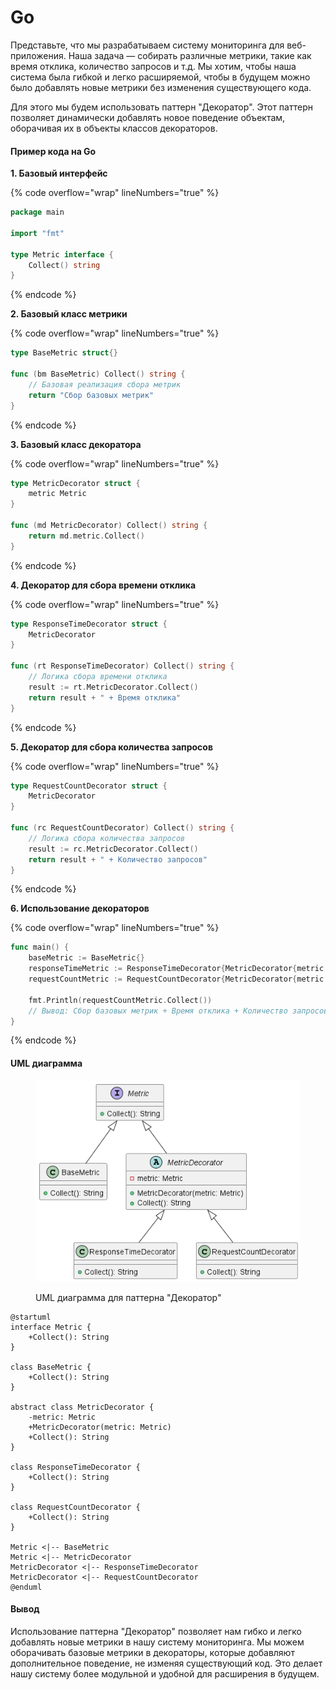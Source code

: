 # Go

Представьте, что мы разрабатываем систему мониторинга для веб-приложения. Наша задача — собирать различные метрики, такие как время отклика, количество запросов и т.д. Мы хотим, чтобы наша система была гибкой и легко расширяемой, чтобы в будущем можно было добавлять новые метрики без изменения существующего кода.

Для этого мы будем использовать паттерн "Декоратор". Этот паттерн позволяет динамически добавлять новое поведение объектам, оборачивая их в объекты классов декораторов.

#### Пример кода на Go

**1. Базовый интерфейс**

{% code overflow="wrap" lineNumbers="true" %}
```go
package main

import "fmt"

type Metric interface {
    Collect() string
}
```
{% endcode %}

**2. Базовый класс метрики**

{% code overflow="wrap" lineNumbers="true" %}
```go
type BaseMetric struct{}

func (bm BaseMetric) Collect() string {
    // Базовая реализация сбора метрик
    return "Сбор базовых метрик"
}
```
{% endcode %}

**3. Базовый класс декоратора**

{% code overflow="wrap" lineNumbers="true" %}
```go
type MetricDecorator struct {
    metric Metric
}

func (md MetricDecorator) Collect() string {
    return md.metric.Collect()
}
```
{% endcode %}

**4. Декоратор для сбора времени отклика**

{% code overflow="wrap" lineNumbers="true" %}
```go
type ResponseTimeDecorator struct {
    MetricDecorator
}

func (rt ResponseTimeDecorator) Collect() string {
    // Логика сбора времени отклика
    result := rt.MetricDecorator.Collect()
    return result + " + Время отклика"
}
```
{% endcode %}

**5. Декоратор для сбора количества запросов**

{% code overflow="wrap" lineNumbers="true" %}
```go
type RequestCountDecorator struct {
    MetricDecorator
}

func (rc RequestCountDecorator) Collect() string {
    // Логика сбора количества запросов
    result := rc.MetricDecorator.Collect()
    return result + " + Количество запросов"
}
```
{% endcode %}

**6. Использование декораторов**

{% code overflow="wrap" lineNumbers="true" %}
```go
func main() {
    baseMetric := BaseMetric{}
    responseTimeMetric := ResponseTimeDecorator{MetricDecorator{metric: baseMetric}}
    requestCountMetric := RequestCountDecorator{MetricDecorator{metric: responseTimeMetric}}

    fmt.Println(requestCountMetric.Collect())
    // Вывод: Сбор базовых метрик + Время отклика + Количество запросов
}
```
{% endcode %}

#### UML диаграмма

<figure><img src="../../../../../.gitbook/assets/image (1) (1) (1) (1) (1) (1) (1) (1) (1) (1) (1) (1).png" alt=""><figcaption><p>UML диаграмма для паттерна "Декоратор"</p></figcaption></figure>

```plantuml
@startuml
interface Metric {
    +Collect(): String
}

class BaseMetric {
    +Collect(): String
}

abstract class MetricDecorator {
    -metric: Metric
    +MetricDecorator(metric: Metric)
    +Collect(): String
}

class ResponseTimeDecorator {
    +Collect(): String
}

class RequestCountDecorator {
    +Collect(): String
}

Metric <|-- BaseMetric
Metric <|-- MetricDecorator
MetricDecorator <|-- ResponseTimeDecorator
MetricDecorator <|-- RequestCountDecorator
@enduml
```

#### Вывод

Использование паттерна "Декоратор" позволяет нам гибко и легко добавлять новые метрики в нашу систему мониторинга. Мы можем оборачивать базовые метрики в декораторы, которые добавляют дополнительное поведение, не изменяя существующий код. Это делает нашу систему более модульной и удобной для расширения в будущем.
